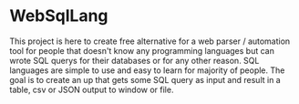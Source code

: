 # WebSqlLang
<p> This project is here to create free alternative for a web parser / automation tool for people that doesn't know any programming languages but can wrote SQL querys for their databases or for any other reason. SQL languages are simple to use and easy to learn for majority of people. The goal is to create an up that gets some SQL query as input and result in a table, csv or JSON output to window or file. </p>

